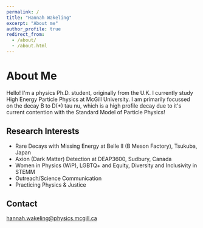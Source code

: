 ```yaml
---
permalink: /
title: "Hannah Wakeling"
excerpt: "About me"
author_profile: true
redirect_from: 
  - /about/
  - /about.html
---
```


About Me
=====

Hello! I'm a physics Ph.D. student, originally from the U.K. I currently study High Energy Particle Physics at McGill University. I am primarily focussed on the decay B to D(*) tau nu, which is a high profile decay due to it's current contention with the Standard Model of Particle Physics!

Research Interests
-----
* Rare Decays with Missing Energy at Belle II (B Meson Factory), Tsukuba, Japan
* Axion (Dark Matter) Detection at DEAP3600, Sudbury, Canada
* Women in Physics (WiP), LGBTQ+ and Equity, Diversity and Inclusivity in STEMM
* Outreach/Science Communication
* Practicing Physics & Justice

Contact
-----
hannah.wakeling@physics.mcgill.ca